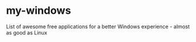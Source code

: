 # my-windows
List of awesome free applications for a better Windows experience - almost as good as Linux
